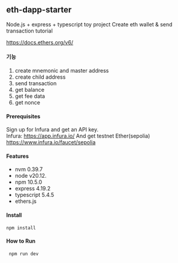 ## eth-dapp-starter
Node.js + express + typescript toy project
Create eth wallet & send transaction tutorial

https://docs.ethers.org/v6/

#### 기능
1. create mnemonic and master address
2. create child address
2. send transaction
3. get balance
4. get fee data
5. get nonce

#### Prerequisites
Sign up for Infura and get an API key. <br />
Infura: https://app.infura.io/
And  get testnet Ether(sepolia)
https://www.infura.io/faucet/sepolia 

#### Features
- nvm 0.39.7
- node v20.12.
- npm 10.5.0
- express 4.19.2
- typescript 5.4.5
- ethers.js

#### Install
```
npm install
```

#### How to Run
```
 npm run dev
```